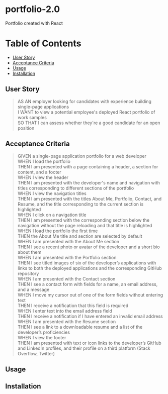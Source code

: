# portfolio-2.0
Portfolio created with React

# Table of Contents
* [User Story](#userstory)
* [Acceptance Criteria](#acceptancecriteria)
* [Usage](#usage)
* [Installation](#installation)

## User Story
> AS AN employer looking for candidates with experience building single-page applications <br>
> I WANT to view a potential employee's deployed React portfolio of work samples <br>
> SO THAT I can assess whether they're a good candidate for an open position <br>

## Acceptance Criteria
> GIVEN a single-page application portfolio for a web developer <br>
> WHEN I load the portfolio <br>
> THEN I am presented with a page containing a header, a section for content, and a footer <br>
> WHEN I view the header <br>
> THEN I am presented with the developer's name and navigation with titles corresponding to different sections of the portfolio <br>
> WHEN I view the navigation titles <br>
> THEN I am presented with the titles About Me, Portfolio, Contact, and Resume, and the title corresponding to the current section is highlighted <br>
> WHEN I click on a navigation title <br>
> THEN I am presented with the corresponding section below the navigation without the page reloading and that title is highlighted <br>
> WHEN I load the portfolio the first time <br>
> THEN the About Me title and section are selected by default <br>
> WHEN I am presented with the About Me section <br>
> THEN I see a recent photo or avatar of the developer and a short bio about them <br>
> WHEN I am presented with the Portfolio section <br>
> THEN I see titled images of six of the developer’s applications with links to both the deployed applications and the corresponding GitHub repository <br>
> WHEN I am presented with the Contact section <br>
> THEN I see a contact form with fields for a name, an email address, and a message <br>
> WHEN I move my cursor out of one of the form fields without entering text <br>
> THEN I receive a notification that this field is required <br>
> WHEN I enter text into the email address field <br>
> THEN I receive a notification if I have entered an invalid email address <br>
> WHEN I am presented with the Resume section <br>
> THEN I see a link to a downloadable resume and a list of the developer’s proficiencies <br>
> WHEN I view the footer <br>
> THEN I am presented with text or icon links to the developer’s GitHub and LinkedIn profiles, and their profile on a third platform (Stack Overflow, Twitter) <br>

## Usage


## Installation

